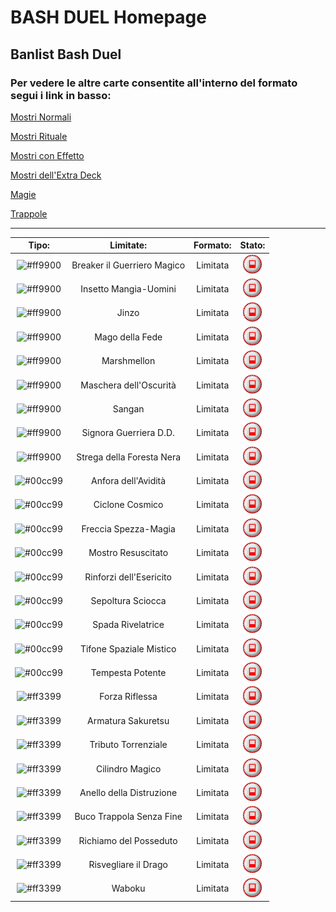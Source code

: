 # BASH DUEL Homepage

## Banlist Bash Duel 

### Per vedere le altre carte consentite all'interno del formato segui i link in basso:


[Mostri Normali](/NormalMonsters/MostriNormali.md)

[Mostri Rituale](/RitualMonsters/MostriRituale.md)

[Mostri con Effetto](/EffectMonsters/MostriEffetto.md)

[Mostri dell'Extra Deck](/ExtraDeckMonsters/MostriExtraDeck.md)

[Magie](/Spells/Magie.md)

[Trappole](/Traps/Trappole.md)



---



|Tipo:     | Limitate:                   | Formato: | Stato: |
|:--------:|:---------------------------:|:--------:|:---------------------------------------------------------:|
| ![#ff9900](https://placehold.co/15x15/ff9900/ff9900.png) | Breaker il Guerriero Magico | Limitata | <img src="/images/limited.png" alt="drawing" width="30"/> |
| ![#ff9900](https://placehold.co/15x15/ff9900/ff9900.png) | Insetto Mangia-Uomini       | Limitata | <img src="/images/limited.png" alt="drawing" width="30"/> |
| ![#ff9900](https://placehold.co/15x15/ff9900/ff9900.png) | Jinzo                       | Limitata | <img src="/images/limited.png" alt="drawing" width="30"/> |
| ![#ff9900](https://placehold.co/15x15/ff9900/ff9900.png) | Mago della Fede             | Limitata | <img src="/images/limited.png" alt="drawing" width="30"/> |
| ![#ff9900](https://placehold.co/15x15/ff9900/ff9900.png) | Marshmellon                 | Limitata | <img src="/images/limited.png" alt="drawing" width="30"/> |
| ![#ff9900](https://placehold.co/15x15/ff9900/ff9900.png) | Maschera dell'Oscurità      | Limitata | <img src="/images/limited.png" alt="drawing" width="30"/> |
| ![#ff9900](https://placehold.co/15x15/ff9900/ff9900.png) | Sangan                      | Limitata | <img src="/images/limited.png" alt="drawing" width="30"/> |
| ![#ff9900](https://placehold.co/15x15/ff9900/ff9900.png) | Signora Guerriera D.D.      | Limitata | <img src="/images/limited.png" alt="drawing" width="30"/> |
| ![#ff9900](https://placehold.co/15x15/ff9900/ff9900.png) | Strega della Foresta Nera   | Limitata | <img src="/images/limited.png" alt="drawing" width="30"/> |
| ![#00cc99](https://placehold.co/15x15/00cc99/00cc99.png) | Anfora dell'Avidità         | Limitata | <img src="/images/limited.png" alt="drawing" width="30"/> |
| ![#00cc99](https://placehold.co/15x15/00cc99/00cc99.png) | Ciclone Cosmico             | Limitata | <img src="/images/limited.png" alt="drawing" width="30"/> |
| ![#00cc99](https://placehold.co/15x15/00cc99/00cc99.png) | Freccia Spezza-Magia        | Limitata | <img src="/images/limited.png" alt="drawing" width="30"/> |
| ![#00cc99](https://placehold.co/15x15/00cc99/00cc99.png) | Mostro Resuscitato          | Limitata | <img src="/images/limited.png" alt="drawing" width="30"/> |
| ![#00cc99](https://placehold.co/15x15/00cc99/00cc99.png) | Rinforzi dell'Esericito     | Limitata | <img src="/images/limited.png" alt="drawing" width="30"/> |
| ![#00cc99](https://placehold.co/15x15/00cc99/00cc99.png) | Sepoltura Sciocca           | Limitata | <img src="/images/limited.png" alt="drawing" width="30"/> |
| ![#00cc99](https://placehold.co/15x15/00cc99/00cc99.png) | Spada Rivelatrice           | Limitata | <img src="/images/limited.png" alt="drawing" width="30"/> |
| ![#00cc99](https://placehold.co/15x15/00cc99/00cc99.png) | Tifone Spaziale Mistico     | Limitata | <img src="/images/limited.png" alt="drawing" width="30"/> |
| ![#00cc99](https://placehold.co/15x15/00cc99/00cc99.png) | Tempesta Potente            | Limitata | <img src="/images/limited.png" alt="drawing" width="30"/> |
| ![#ff3399](https://placehold.co/15x15/ff3399/ff3399.png) | Forza Riflessa              | Limitata | <img src="/images/limited.png" alt="drawing" width="30"/> |
| ![#ff3399](https://placehold.co/15x15/ff3399/ff3399.png) | Armatura Sakuretsu          | Limitata | <img src="/images/limited.png" alt="drawing" width="30"/> |
| ![#ff3399](https://placehold.co/15x15/ff3399/ff3399.png) | Tributo Torrenziale         | Limitata | <img src="/images/limited.png" alt="drawing" width="30"/> |
| ![#ff3399](https://placehold.co/15x15/ff3399/ff3399.png) | Cilindro Magico             | Limitata | <img src="/images/limited.png" alt="drawing" width="30"/> |
| ![#ff3399](https://placehold.co/15x15/ff3399/ff3399.png) | Anello della Distruzione    | Limitata | <img src="/images/limited.png" alt="drawing" width="30"/> |
| ![#ff3399](https://placehold.co/15x15/ff3399/ff3399.png) | Buco Trappola Senza Fine    | Limitata | <img src="/images/limited.png" alt="drawing" width="30"/> |
| ![#ff3399](https://placehold.co/15x15/ff3399/ff3399.png) | Richiamo del Posseduto      | Limitata | <img src="/images/limited.png" alt="drawing" width="30"/> |
| ![#ff3399](https://placehold.co/15x15/ff3399/ff3399.png) | Risvegliare il Drago        | Limitata | <img src="/images/limited.png" alt="drawing" width="30"/> |
| ![#ff3399](https://placehold.co/15x15/ff3399/ff3399.png) | Waboku                      | Limitata | <img src="/images/limited.png" alt="drawing" width="30"/> |
